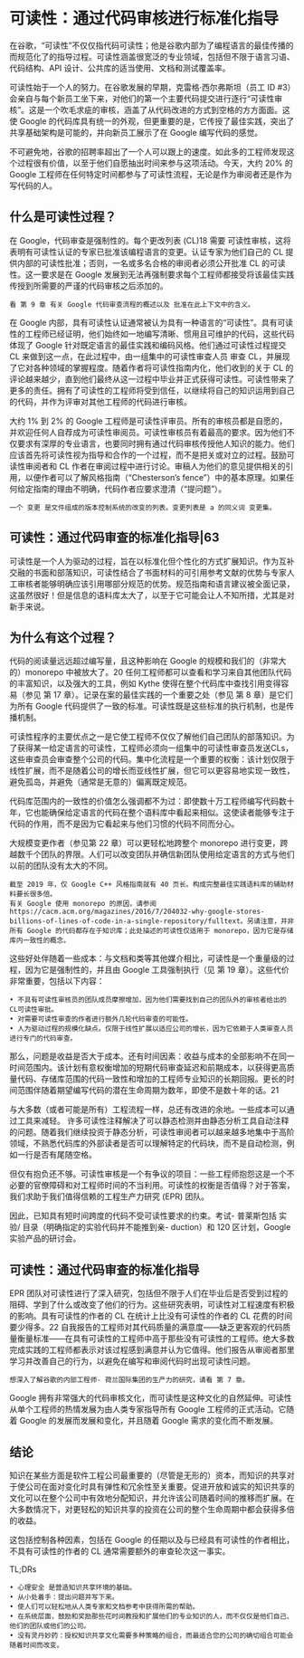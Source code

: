 # 可读性：通过代码审核进行标准化指导

在谷歌，“可读性”不仅仅指代码可读性；他是谷歌内部为了编程语言的最佳传播的而规范化了的指导过程。可读性涵盖很宽泛的专业领域，包括但不限于语言习语、代码结构、API 设计、公共库的适当使用、文档和测试覆盖率。

可读性始于一个人的努力。在谷歌发展的早期，克雷格·西尔弗斯坦（员工 ID #3）会亲自与每个新员工坐下来，对他们的第一个主要代码提交进行逐行“可读性审核”。这是一个吹毛求疵的审核，涵盖了从代码改进的方式到空格的方方面面。这使 Google 的代码库具有统一的外观，但更重要的是，它传授了最佳实践，突出了共享基础架构是可能的，并向新员工展示了在 Google 编写代码的感觉。

不可避免地，谷歌的招聘率超出了一个人可以跟上的速度。如此多的工程师发现这个过程很有价值，以至于他们自愿抽出时间来参与这项活动。今天，大约 20% 的 Google 工程师在任何特定时间都参与了可读性流程，无论是作为审阅者还是作为写代码的人。


## 什么是可读性过程？

在 Google，代码审查是强制性的。每个更改列表 (CL)18 需要 可读性审核，这将表明有可读性认证的专家已批准该编程语言的变更。认证专家为他们自己的 CL 提供内部的可读性批准；否则，一名或多名合格的审阅者必须公开批准 CL 的可读性。这一要求是在 Google 发展到无法再强制要求每个工程师都接受将该最佳实践传授到所需要的严谨的代码审核之后添加的。

    看 第 9 章 有关 Google 代码审查流程的概述以及 批准在此上下文中的含义。

在 Google 内部，具有可读性认证通常被认为具有一种语言的“可读性”。具有可读性的工程师已经证明，他们始终如一地编写清晰、惯用且可维护的代码，这些代码体现了 Google 针对既定语言的最佳实践和编码风格。他们通过可读性过程提交 CL 来做到这一点，在此过程中，由一组集中的可读性审查人员 审查 CL，并展现了它对各种领域的掌握程度。随着作者将可读性指南内化，他们收到的关于 CL 的评论越来越少，直到他们最终从这一过程中毕业并正式获得可读性。可读性带来了更多的责任。拥有了可读性的工程师将受到信任，以继续将自己的知识运用到自己的代码，并作为评审对其他工程师的代码进行审核。

大约 1% 到 2% 的 Google 工程师是可读性评审员。所有的审核员都是自愿的，并欢迎任何人自荐成为可读性审阅员。可读性审核员有着最高的要求。因为他们不仅要求有深厚的专业语言，也要同时拥有通过代码审核传授他人知识的能力。他们应该首先将可读性视为指导和合作的一个过程，而不是把关或对立的过程。鼓励可读性审阅者和 CL 作者在审阅过程中进行讨论。审稿人为他们的意见提供相关的引用，以便作者可以了解风格指南（“Chesterson’s fence”）中的基本原理。如果任何给定指南的理由不明确，代码作者应要求澄清（“提问题”）。

    一个 变更 是文件组成的版本控制系统的改变的列表。变更列表是 a 的同义词 变更集。


## 可读性：通过代码审查的标准化指导|63

可读性是一个人为驱动的过程，旨在以标准化但个性化的方式扩展知识。作为互补交融的书面和部落知识，可读性结合了书面材料的可引用参考文献的优势与专家人工审核者能够明确应该引用哪部分规范的优势。规范指南和语言建议被全面记录，这虽然很好！但是信息的语料库太大了，以至于它可能会让人不知所措，尤其是对新手来说。


## 为什么有这个过程？

代码的阅读量远远超过编写量，且这种影响在 Google 的规模和我们的（非常大的）monorepo 中被放大了。20 任何工程师都可以查看和学习来自其他团队代码的丰富知识，以及强大的工具，例如 Kythe 使得在整个代码库中查找引用变得容易（参见 第 17 章）。记录在案的最佳实践的一个重要之处（参见 第 8 章）是它们为所有 Google 代码提供了一致的标准。可读性既是这些标准的执行机制，也是传播机制。

可读性程序的主要优点之一是它使工程师不仅仅了解他们自己团队的部落知识。为了获得某一给定语言的可读性，工程师必须向一组集中的可读性审查员发送CLs，这些审查员会审查整个公司的代码。集中化流程是一个重要的权衡：该计划仅限于线性扩展，而不是随着公司的增长而亚线性扩展，但它可以更容易地实现一致性，避免孤岛，并避免（通常是无意的）偏离既定规范。

代码库范围内的一致性的价值怎么强调都不为过：即使数十万工程师编写代码数十年，它也能确保给定语言的代码在整个语料库中看起来相似。这使读者能够专注于代码的作用，而不是因为它看起来与他们习惯的代码不同而分心。

大规模变更作者（参见第 22 章）可以更轻松地跨整个 monorepo 进行变更，跨越数千个团队的界限。人们可以改变团队并确信新团队使用给定语言的方式与他们以前的团队没有太大的不同。

    截至 2019 年，仅 Google C++ 风格指南就有 40 页长。构成完整最佳实践语料库的辅助材料要长很多倍。
    有关 Google 使用 monorepo 的原因，请参阅 https://cacm.acm.org/magazines/2016/7/204032-why-google-stores-billions-of-lines-of-code-in-a-single-repository/fulltext。另请注意，并非所有 Google 的代码都存在于知识库；此处描述的可读性仅适用于 monorepo，因为它是存储库内一致性的概念。

这些好处伴随着一些成本：与文档和类等其他媒介相比，可读性是一个重量级的过程，因为它是强制性的，并且由 Google 工具强制执行（见 第 19 章）。这些代价非常重要，包括以下内容：

    • 不具有可读性审核员的团队成员摩擦增加，因为他们需要找到自己的团队外的审核者给出的CL可读性审批。
    • 对需要可读性审查的作者进行额外几轮代码审查的可能性。
    • 人为驱动过程的规模化缺点。仅限于线性扩展以适应公司的增长，因为它依赖于人类审查人员进行专门的代码审查。

那么，问题是收益是否大于成本。还有时间因素：收益与成本的全部影响不在同一时间范围内。该计划有意权衡增加的短期代码审查延迟和前期成本，以获得更高质量代码、存储库范围的代码一致性和增加的工程师专业知识的长期回报。更长的时间范围伴随着期望编写代码的潜在生命周期为数年，即使不是数十年的话。21

与大多数（或者可能是所有）工程流程一样，总还有改进的余地。一些成本可以通过工具来减轻。
许多可读性注释解决了可以静态检测并由静态分析工具自动注释的问题。随着我们继续投资于静态分析，可读性审阅者可以越来越多地集中于高阶领域，不熟悉代码库的外部读者是否可以理解特定的代码块，而不是自动检测，例如一行是否有尾随空格。


但仅有抱负还不够。可读性审核是一个有争议的项目：一些工程师抱怨这是一个不必要的官僚障碍和对工程师时间的不当利用。可读性的权衡是否值得？对于答案，我们求助于我们值得信赖的工程生产力研究 (EPR) 团队。

因此，已知具有短时间跨度的代码不受可读性要求的约束。考试- 普莱斯包括 实验/ 目录（明确指定的实验代码并不能推到亲- duction）和 120 区计划，Google 实验产品的研讨会。


## 可读性：通过代码审查的标准化指导

EPR 团队对可读性进行了深入研究，包括但不限于人们在毕业后是否受到过程的阻碍、学到了什么或改变了他们的行为。这些研究表明，可读性对工程速度有积极的影响。具有可读性的作者的 CL 在统计上比没有可读性的作者的 CL 花费的时间要少得多。22 自我报告的工程师对其代码质量的满意度——缺乏更客观的代码质量衡量标准——在具有可读性的工程师中高于那些没有可读性的工程师。绝大多数完成实践的工程师都表示对该过程感到满意并认为它值得。他们报告从审阅者那里学习并改善自己的行为，以避免在编写和审阅代码时出现可读性问题。

    想深入了解谷歌的内部工程师- 荷兰国际集团的生产力的研究，请看 第 7 章。

Google 拥有非常强大的代码审核文化，而可读性是这种文化的自然延伸。可读性从单个工程师的热情发展为由人类专家指导所有 Google 工程师的正式活动。它随着 Google 的发展而发展和变化，并且随着 Google 需求的变化而不断发展。

## 结论

知识在某些方面是软件工程公司最重要的（尽管是无形的）资本，而知识的共享对于使公司在面对变化时具有弹性和冗余性至关重要。促进开放和诚实的知识共享的文化可以在整个公司中有效地分配知识，并允许该公司随着时间的推移而扩展。在大多数情况下，对更轻松的知识共享的投资在公司的整个生命周期中都会获得多倍的收益。

这包括控制各种因素，包括在 Google 的任期以及与已经具有可读性的作者相比，不具有可读性的作者的 CL 通常需要额外的审查轮次这一事实。


TL;DRs

    • 心理安全 是营造知识共享环境的基础。
    • 从小处着手：提出问题并写下来。
    • 使人们可以轻松地从人类专家和文档参考中获得所需的帮助。
    • 在系统层面，鼓励和奖励那些花时间教授和扩展他们的专业知识的人，而不仅仅是他们自己、他们的团队或他们的公司。
    • 没有灵丹妙药：授权知识共享文化需要多种策略的组合，而最适合您的公司的确切组合可能会随着时间而改变。
